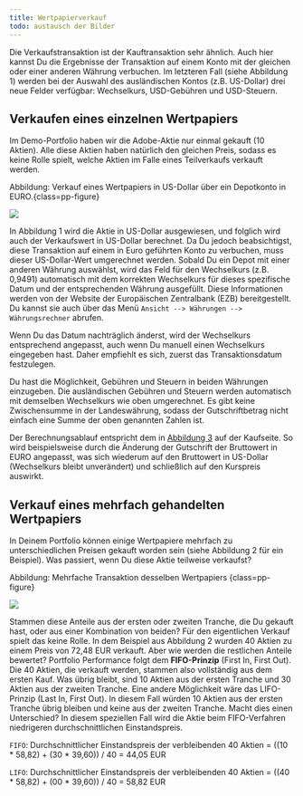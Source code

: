 ```yaml
---
title: Wertpapierverkauf
todo: austausch der Bilder
---
```


Die Verkaufstransaktion ist der Kauftransaktion sehr ähnlich. Auch hier kannst Du die Ergebnisse der Transaktion auf einem Konto mit der gleichen oder einer anderen Währung verbuchen. Im letzteren Fall (siehe Abbildung 1) werden bei der Auswahl des ausländischen Kontos (z.B. US-Dollar) drei neue Felder verfügbar: Wechselkurs, USD-Gebühren und USD-Steuern.

## Verkaufen eines einzelnen Wertpapiers

Im Demo-Portfolio haben wir die Adobe-Aktie nur einmal gekauft (10 Aktien). Alle diese Aktien haben natürlich den gleichen Preis, sodass es keine Rolle spielt, welche Aktien im Falle eines Teilverkaufs verkauft werden.

Abbildung: Verkauf eines Wertpapiers in US-Dollar über ein Depotkonto in EURO.{class=pp-figure}

![](images/mnu-transaction-sell-adobe-EUR.png)

In Abbildung 1 wird die Aktie in US-Dollar ausgewiesen, und folglich wird auch der Verkaufswert in US-Dollar berechnet. Da Du jedoch beabsichtigst, diese Transaktion auf einem in Euro geführten Konto zu verbuchen, muss dieser US-Dollar-Wert umgerechnet werden. Sobald Du ein Depot mit einer anderen Währung auswählst, wird das Feld für den Wechselkurs (z.B. 0,9491) automatisch mit dem korrekten Wechselkurs für dieses spezifische Datum und der entsprechenden Währung ausgefüllt. Diese Informationen werden von der Website der Europäischen Zentralbank (EZB) bereitgestellt. Du kannst sie auch über das Menü `Ansicht --> Währungen --> Währungsrechner` abrufen.

Wenn Du das Datum nachträglich änderst, wird der Wechselkurs entsprechend angepasst, auch wenn Du manuell einen Wechselkurs eingegeben hast. Daher empfiehlt es sich, zuerst das Transaktionsdatum festzulegen.

Du hast die Möglichkeit, Gebühren und Steuern in beiden Währungen einzugeben. Die ausländischen Gebühren und Steuern werden automatisch mit demselben Wechselkurs wie oben umgerechnet. Es gibt keine Zwischensumme in der Landeswährung, sodass der Gutschriftbetrag nicht einfach eine Summe der oben genannten Zahlen ist.

Der Berechnungsablauf entspricht dem in [Abbildung 3](kauf.md) auf der Kaufseite. So wird beispielsweise durch die Änderung der Gutschrift der Bruttowert in EURO angepasst, was sich wiederum auf den Bruttowert in US-Dollar (Wechselkurs bleibt unverändert) und schließlich auf den Kurspreis auswirkt.

## Verkauf eines mehrfach gehandelten Wertpapiers

In Deinem Portfolio können einige Wertpapiere mehrfach zu unterschiedlichen Preisen gekauft worden sein (siehe Abbildung 2 für ein Beispiel). Was passiert, wenn Du diese Aktie teilweise verkaufst?

Abbildung: Mehrfache Transaktion desselben Wertpapiers {class=pp-figure}

![](images/sb-all-securities-bottom-transactions-heidelberg.png)

Stammen diese Anteile aus der ersten oder zweiten Tranche, die Du gekauft hast, oder aus einer Kombination von beiden? Für den eigentlichen Verkauf spielt das keine Rolle. In dem Beispiel aus Abbildung 2 wurden 40 Aktien zu einem Preis von 72,48 EUR verkauft. Aber wie werden die restlichen Anteile bewertet? Portfolio Performance folgt dem **FIFO-Prinzip** (First In, First Out). Die 40 Aktien, die verkauft werden, stammen also vollständig aus dem ersten Kauf. Was übrig bleibt, sind 10 Aktien aus der ersten Tranche und 30 Aktien aus der zweiten Tranche. Eine andere Möglichkeit wäre das LIFO-Prinzip (Last In, First Out). In diesem Fall würden 10 Aktien aus der ersten Tranche übrig bleiben und keine aus der zweiten Tranche. Macht dies einen Unterschied? In diesem speziellen Fall wird die Aktie beim FIFO-Verfahren niedrigeren durchschnittlichen Einstandspreis.

`FIFO`: Durchschnittlicher Einstandspreis der verbleibenden 40 Aktien = ((10 * 58,82) + (30 * 39,60)) / 40 = 44,05 EUR

`LIFO`: Durchschnittlicher Einstandspreis der verbleibenden 40 Aktien = ((40 * 58,82) + (00 * 39,60)) / 40 = 58,82 EUR